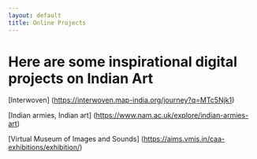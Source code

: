 ```yaml
--- 
layout: default 
title: Online Projects
---
```

# Here are some inspirational digital projects on Indian Art

[Interwoven] (https://interwoven.map-india.org/journey?q=MTc5Njk1)

[Indian armies, Indian art] (https://www.nam.ac.uk/explore/indian-armies-art)

[Virtual Museum of Images and Sounds] (https://aims.vmis.in/caa-exhibitions/exhibition/) 
